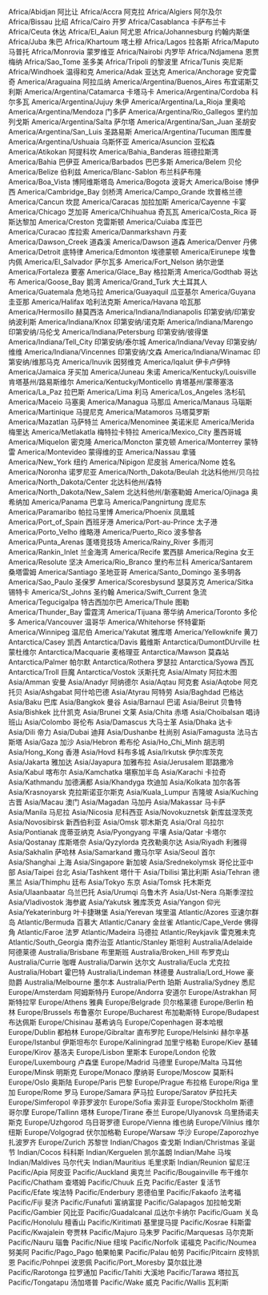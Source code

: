 Africa/Abidjan	阿比让
Africa/Accra	阿克拉
Africa/Algiers	阿尔及尔
Africa/Bissau	比绍
Africa/Cairo	开罗
Africa/Casablanca	卡萨布兰卡
Africa/Ceuta	休达
Africa/El_Aaiun	阿尤恩
Africa/Johannesburg	约翰内斯堡
Africa/Juba	朱巴
Africa/Khartoum	喀土穆
Africa/Lagos	拉各斯
Africa/Maputo	马普托
Africa/Monrovia	蒙罗维亚
Africa/Nairobi	内罗毕
Africa/Ndjamena	恩贾梅纳
Africa/Sao_Tome	圣多美
Africa/Tripoli	的黎波里
Africa/Tunis	突尼斯
Africa/Windhoek	温得和克
America/Adak	亚达克
America/Anchorage	安克雷奇
America/Araguaina	阿拉瓜纳
America/Argentina/Buenos_Aires	布宜诺斯艾利斯
America/Argentina/Catamarca	卡塔马卡
America/Argentina/Cordoba	科尔多瓦
America/Argentina/Jujuy	朱伊
America/Argentina/La_Rioja	里奥哈
America/Argentina/Mendoza	门多萨
America/Argentina/Rio_Gallegos	里约加列戈斯
America/Argentina/Salta	萨尔塔
America/Argentina/San_Juan	圣胡安
America/Argentina/San_Luis	圣路易斯
America/Argentina/Tucuman	图库曼
America/Argentina/Ushuaia	乌斯怀亚
America/Asuncion	亚松森
America/Atikokan	阿提科坎
America/Bahia_Banderas	班德拉斯湾
America/Bahia	巴伊亚
America/Barbados	巴巴多斯
America/Belem	贝伦
America/Belize	伯利兹
America/Blanc-Sablon	布兰科萨布隆
America/Boa_Vista	博阿维斯塔岛
America/Bogota	波哥大
America/Boise	博伊西
America/Cambridge_Bay	剑桥湾
America/Campo_Grande	坎普格兰德
America/Cancun	坎昆
America/Caracas	加拉加斯
America/Cayenne	卡宴
America/Chicago	芝加哥
America/Chihuahua	奇瓦瓦
America/Costa_Rica	哥斯达黎加
America/Creston	克雷斯顿
America/Cuiaba	库亚巴
America/Curacao	库拉索
America/Danmarkshavn	丹麦
America/Dawson_Creek	道森溪
America/Dawson	道森
America/Denver	丹佛
America/Detroit	底特律
America/Edmonton	埃德蒙顿
America/Eirunepe	埃鲁内佩
America/El_Salvador	萨尔瓦多
America/Fort_Nelson	纳尔逊堡
America/Fortaleza	要塞
America/Glace_Bay	格拉斯湾
America/Godthab	哥达布
America/Goose_Bay	鹅湾
America/Grand_Turk	大土耳其人
America/Guatemala	危地马拉
America/Guayaquil	瓜亚基尔
America/Guyana	圭亚那
America/Halifax	哈利法克斯
America/Havana	哈瓦那
America/Hermosillo	赫莫西洛
America/Indiana/Indianapolis	印第安纳/印第安纳波利斯
America/Indiana/Knox	印第安纳/诺克斯
America/Indiana/Marengo	印第安纳/马伦戈
America/Indiana/Petersburg	印第安纳/彼得堡
America/Indiana/Tell_City	印第安纳/泰尔城
America/Indiana/Vevay	印第安纳/维维
America/Indiana/Vincennes	印第安纳/文森
America/Indiana/Winamac	印第安纳/维那马克
America/Inuvik	因努维克
America/Iqaluit	伊卡卢伊特
America/Jamaica	牙买加
America/Juneau	朱诺
America/Kentucky/Louisville	肯塔基州/路易斯维尔
America/Kentucky/Monticello	肯塔基州/蒙蒂塞洛
America/La_Paz	拉巴斯
America/Lima	利马
America/Los_Angeles	洛杉矶
America/Maceio	马塞奥
America/Managua	马那瓜
America/Manaus	马瑙斯
America/Martinique	马提尼克
America/Matamoros	马塔莫罗斯
America/Mazatlan	马萨特兰
America/Menominee	美诺米尼
America/Merida	梅里达
America/Metlakatla	梅特拉卡特拉
America/Mexico_City	墨西哥城
America/Miquelon	密克隆
America/Moncton	蒙克顿
America/Monterrey	蒙特雷
America/Montevideo	蒙得维的亚
America/Nassau	拿骚
America/New_York	纽约
America/Nipigon	尼皮翁
America/Nome	姓名
America/Noronha	诺罗尼亚
America/North_Dakota/Beulah	北达科他州/贝乌拉
America/North_Dakota/Center	北达科他州/森特
America/North_Dakota/New_Salem	北达科他州/新塞勒姆
America/Ojinaga	奥希纳加
America/Panama	巴拿马
America/Pangnirtung	庞尼东
America/Paramaribo	帕拉马里博
America/Phoenix	凤凰城
America/Port_of_Spain	西班牙港
America/Port-au-Prince	太子港
America/Porto_Velho	维略港
America/Puerto_Rico	波多黎各
America/Punta_Arenas	蓬塔竞技场
America/Rainy_River	多雨河
America/Rankin_Inlet	兰金海湾
America/Recife	累西腓
America/Regina	女王
America/Resolute	坚决
America/Rio_Branco	里约布兰科
America/Santarem	桑塔雷姆
America/Santiago	圣地亚哥
America/Santo_Domingo	圣多明各
America/Sao_Paulo	圣保罗
America/Scoresbysund	瑟莫苏克
America/Sitka	锡特卡
America/St_Johns	圣约翰
America/Swift_Current	急流
America/Tegucigalpa	特古西加尔巴
America/Thule	图勒
America/Thunder_Bay	雷霆湾
America/Tijuana	蒂华纳
America/Toronto	多伦多
America/Vancouver	温哥华
America/Whitehorse	怀特霍斯
America/Winnipeg	温尼伯
America/Yakutat	雅库塔
America/Yellowknife	黄刀
Antarctica/Casey	凯西
Antarctica/Davis	戴维斯
Antarctica/DumontDUrville	杜蒙杜维尔
Antarctica/Macquarie	麦格理亚
Antarctica/Mawson	莫森站
Antarctica/Palmer	帕尔默
Antarctica/Rothera	罗瑟拉
Antarctica/Syowa	西瓦
Antarctica/Troll	巨魔
Antarctica/Vostok	沃斯托克
Asia/Almaty	阿拉木图
Asia/Amman	安曼
Asia/Anadyr	阿纳德尔
Asia/Aqtau	阿克套
Asia/Aqtobe	阿克托贝
Asia/Ashgabat	阿什哈巴德
Asia/Atyrau	阿特劳
Asia/Baghdad	巴格达
Asia/Baku	巴库
Asia/Bangkok	曼谷
Asia/Barnaul	巴诺
Asia/Beirut	贝鲁特
Asia/Bishkek	比什凯克
Asia/Brunei	文莱
Asia/Chita	赤塔
Asia/Choibalsan	唱诗班山
Asia/Colombo	哥伦布
Asia/Damascus	大马士革
Asia/Dhaka	达卡
Asia/Dili	帝力
Asia/Dubai	迪拜
Asia/Dushanbe	杜尚别
Asia/Famagusta	法马古斯塔
Asia/Gaza	加沙
Asia/Hebron	希布伦
Asia/Ho_Chi_Minh	胡志明
Asia/Hong_Kong	香港
Asia/Hovd	科布多城
Asia/Irkutsk	伊尔库茨克
Asia/Jakarta	雅加达
Asia/Jayapura	加雅布拉
Asia/Jerusalem	耶路撒冷
Asia/Kabul	喀布尔
Asia/Kamchatka	堪察加半岛
Asia/Karachi	卡拉奇
Asia/Kathmandu	加德满都
Asia/Khandyga	坎迪加
Asia/Kolkata	加尔各答
Asia/Krasnoyarsk	克拉斯诺亚尔斯克
Asia/Kuala_Lumpur	吉隆坡
Asia/Kuching	古晋
Asia/Macau	澳门
Asia/Magadan	马加丹
Asia/Makassar	马卡萨
Asia/Manila	马尼拉
Asia/Nicosia	尼科西亚
Asia/Novokuznetsk	新库兹涅茨克
Asia/Novosibirsk	新西伯利亚
Asia/Omsk	鄂木斯克
Asia/Oral	乌拉尔
Asia/Pontianak	庞蒂亚纳克
Asia/Pyongyang	平壤
Asia/Qatar	卡塔尔
Asia/Qostanay	库斯塔奈
Asia/Qyzylorda	克孜勒奥尔达
Asia/Riyadh	利雅得
Asia/Sakhalin	萨哈林
Asia/Samarkand	撒马尔罕
Asia/Seoul	首尔
Asia/Shanghai	上海
Asia/Singapore	新加坡
Asia/Srednekolymsk	哥伦比亚中部
Asia/Taipei	台北
Asia/Tashkent	塔什干
Asia/Tbilisi	第比利斯
Asia/Tehran	德黑兰
Asia/Thimphu	廷布
Asia/Tokyo	东京
Asia/Tomsk	托木斯克
Asia/Ulaanbaatar	乌兰巴托
Asia/Urumqi	乌鲁木齐
Asia/Ust-Nera	乌斯季涅拉
Asia/Vladivostok	海参崴
Asia/Yakutsk	雅库茨克
Asia/Yangon	仰光
Asia/Yekaterinburg	叶卡捷琳堡
Asia/Yerevan	埃里温
Atlantic/Azores	亚速尔群岛
Atlantic/Bermuda	百慕大
Atlantic/Canary	金丝雀
Atlantic/Cape_Verde	佛得角
Atlantic/Faroe	法罗
Atlantic/Madeira	马德拉
Atlantic/Reykjavik	雷克雅未克
Atlantic/South_Georgia	南乔治亚
Atlantic/Stanley	斯坦利
Australia/Adelaide	阿德莱德
Australia/Brisbane	布里斯班
Australia/Broken_Hill	布罗克山
Australia/Currie	咖喱
Australia/Darwin	达尔文
Australia/Eucla	尤克拉
Australia/Hobart	霍巴特
Australia/Lindeman	林德曼
Australia/Lord_Howe	豪勋爵
Australia/Melbourne	墨尔本
Australia/Perth	珀斯
Australia/Sydney	悉尼
Europe/Amsterdam	阿姆斯特丹
Europe/Andorra	安道尔
Europe/Astrakhan	阿斯特拉罕
Europe/Athens	雅典
Europe/Belgrade	贝尔格莱德
Europe/Berlin	柏林
Europe/Brussels	布鲁塞尔
Europe/Bucharest	布加勒斯特
Europe/Budapest	布达佩斯
Europe/Chisinau	基希讷乌
Europe/Copenhagen	哥本哈根
Europe/Dublin	都柏林
Europe/Gibraltar	直布罗陀
Europe/Helsinki	赫尔辛基
Europe/Istanbul	伊斯坦布尔
Europe/Kaliningrad	加里宁格勒
Europe/Kiev	基辅
Europe/Kirov	基洛夫
Europe/Lisbon	里斯本
Europe/London	伦敦
Europe/Luxembourg	卢森堡
Europe/Madrid	马德里
Europe/Malta	马耳他
Europe/Minsk	明斯克
Europe/Monaco	摩纳哥
Europe/Moscow	莫斯科
Europe/Oslo	奥斯陆
Europe/Paris	巴黎
Europe/Prague	布拉格
Europe/Riga	里加
Europe/Rome	罗马
Europe/Samara	萨马拉
Europe/Saratov	萨拉托夫
Europe/Simferopol	辛菲罗波尔
Europe/Sofia	索非亚
Europe/Stockholm	斯德哥尔摩
Europe/Tallinn	塔林
Europe/Tirane	泰兰
Europe/Ulyanovsk	乌里扬诺夫斯克
Europe/Uzhgorod	乌日哥罗德
Europe/Vienna	维也纳
Europe/Vilnius	维尔纽斯
Europe/Volgograd	伏尔加格勒
Europe/Warsaw	华沙
Europe/Zaporozhye	扎波罗齐
Europe/Zurich	苏黎世
Indian/Chagos	查戈斯
Indian/Christmas	圣诞节
Indian/Cocos	科科斯
Indian/Kerguelen	凯尔盖朗
Indian/Mahe	马埃
Indian/Maldives	马尔代夫
Indian/Mauritius	毛里求斯
Indian/Reunion	留尼汪
Pacific/Apia	阿皮亚
Pacific/Auckland	奥克兰
Pacific/Bougainville	布干维尔
Pacific/Chatham	查塔姆
Pacific/Chuuk	丘克
Pacific/Easter	复活节
Pacific/Efate	埃法特
Pacific/Enderbury	恩德伯里
Pacific/Fakaofo	法考福
Pacific/Fiji	斐济
Pacific/Funafuti	富纳富提
Pacific/Galapagos	加拉帕戈斯
Pacific/Gambier	冈比亚
Pacific/Guadalcanal	瓜达尔卡纳尔
Pacific/Guam	关岛
Pacific/Honolulu	檀香山
Pacific/Kiritimati	基里提马提
Pacific/Kosrae	科斯雷
Pacific/Kwajalein	夸贾林
Pacific/Majuro	马朱罗
Pacific/Marquesas	马尔克斯
Pacific/Nauru	瑙鲁
Pacific/Niue	纽埃
Pacific/Norfolk	诺福克
Pacific/Noumea	努美阿
Pacific/Pago_Pago	帕果帕果
Pacific/Palau	帕劳
Pacific/Pitcairn	皮特凯恩
Pacific/Pohnpei	波恩佩
Pacific/Port_Moresby	莫尔兹比港
Pacific/Rarotonga	拉罗通加
Pacific/Tahiti	大溪地
Pacific/Tarawa	塔拉瓦
Pacific/Tongatapu	汤加塔普
Pacific/Wake	威克
Pacific/Wallis	瓦利斯
